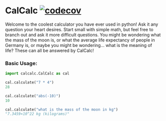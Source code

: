 # CalCalc [![codecov](https://codecov.io/gh/James11222/Astro250/branch/main/graph/badge.svg?token=201P7AUCT9)](https://codecov.io/gh/James11222/Astro250)

Welcome to the coolest calculator you have ever used in python! Ask it any question your heart desires. Start small with simple math, but feel free to branch out and ask it more difficult questions. You might be wondering what the mass of the moon is, or what the average life expectancy of people in Germany is, or maybe you might be wondering... what is the meaning of life? These can all be answered by CalCalc! 

### Basic Usage:

```python
import calcalc.CalCalc as cal

cal.calculate("7 * 4")
28

cal.calculate("abs(-10)")
10

cal.calculate("what is the mass of the moon in kg")
"7.3459×10^22 kg (kilograms)"
```
